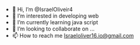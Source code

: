 - 👋 Hi, I’m @IsraelOliveir4
- 👀 I’m interested in developing web
- 🌱 I’m currently learning java script
- 💞️ I’m looking to collaborate on ...
- 📫 How to reach me Israeloliver16.io@gmail.com

<!---
IsraelOliveir4/IsraelOliveir4 is a ✨ special ✨ repository because its `README.md` (this file) appears on your GitHub profile.
You can click the Preview link to take a look at your changes.
--->
